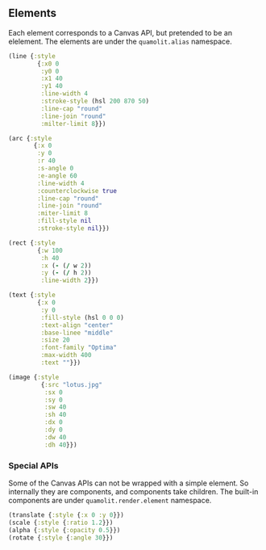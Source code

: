 
Elements
----

Each element corresponds to a Canvas API, but pretended to be an elelement. The elements are under the `quamolit.alias` namespace.

```clojure
(line {:style
        {:x0 0
         :y0 0
         :x1 40
         :y1 40
         :line-width 4
         :stroke-style (hsl 200 870 50)
         :line-cap "round"
         :line-join "round"
         :milter-limit 8}})
```

```clojure
(arc {:style
       {:x 0
        :y 0
        :r 40
        :s-angle 0
        :e-angle 60
        :line-width 4
        :counterclockwise true
        :line-cap "round"
        :line-join "round"
        :miter-limit 8
        :fill-style nil
        :stroke-style nil}})
```

```clojure
(rect {:style
        {:w 100
         :h 40
         :x (- (/ w 2))
         :y (- (/ h 2))
         :line-width 2}})
```

```clojure
(text {:style
        {:x 0
         :y 0
         :fill-style (hsl 0 0 0)
         :text-align "center"
         :base-linee "middle"
         :size 20
         :font-family "Optima"
         :max-width 400
         :text ""}})
```

```clojure
(image {:style
         {:src "lotus.jpg"
          :sx 0
          :sy 0
          :sw 40
          :sh 40
          :dx 0
          :dy 0
          :dw 40
          :dh 40}})
```

### Special APIs

Some of the Canvas APIs can not be wrapped with a simple element. So internally they are components, and components take children. The built-in components are under `quamolit.render.element` namespace.

```clojure
(translate {:style {:x 0 :y 0}})
(scale {:style {:ratio 1.2}})
(alpha {:style {:opacity 0.5}})
(rotate {:style {:angle 30}})
```
